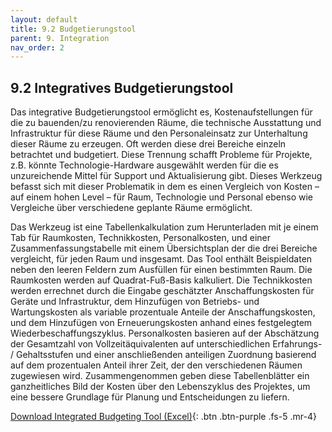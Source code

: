 ```yaml
---
layout: default
title: 9.2 Budgetierungstool
parent: 9. Integration
nav_order: 2
---
```


## 9.2 Integratives Budgetierungstool 

Das integrative Budgetierungstool ermöglicht es, Kostenaufstellungen für
die zu bauenden/zu renovierenden Räume, die technische Ausstattung und
Infrastruktur für diese Räume und den Personaleinsatz zur Unterhaltung
dieser Räume zu erzeugen. Oft werden diese drei Bereiche einzeln
betrachtet und budgetiert. Diese Trennung schafft Probleme für Projekte,
z.B. könnte Technologie-Hardware ausgewählt werden für die es
unzureichende Mittel für Support und Aktualisierung gibt. Dieses
Werkzeug befasst sich mit dieser Problematik in dem es einen Vergleich
von Kosten – auf einem hohen Level – für Raum, Technologie und Personal
ebenso wie Vergleiche über verschiedene geplante Räume ermöglicht.

Das Werkzeug ist eine Tabellenkalkulation zum Herunterladen mit je einem
Tab für Raumkosten, Technikkosten, Personalkosten, und einer
Zusammenfassungstabelle mit einem Übersichtsplan der die drei Bereiche
vergleicht, für jeden Raum und insgesamt. Das Tool enthält Beispieldaten
neben den leeren Feldern zum Ausfüllen für einen bestimmten Raum. Die
Raumkosten werden auf Quadrat-Fuß-Basis kalkuliert. Die Technikkosten
werden errechnet durch die Eingabe geschätzter Anschaffungskosten für
Geräte und Infrastruktur, dem Hinzufügen von Betriebs- und
Wartungskosten als variable prozentuale Anteile der Anschaffungskosten,
und dem Hinzufügen von Erneuerungskosten anhand eines festgelegtem
Wiederbeschaffungszyklus. Personalkosten basieren auf der Abschätzung
der Gesamtzahl von Vollzeitäquivalenten auf unterschiedlichen
Erfahrungs- / Gehaltsstufen und einer anschließenden anteiligen
Zuordnung basierend auf dem prozentualen Anteil ihrer Zeit, der den
verschiedenen Räumen zugewiesen wird. Zusammengenommen geben diese
Tabellenblätter ein ganzheitliches Bild der Kosten über den Lebenszyklus
des Projektes, um eine bessere Grundlage für Planung und Entscheidungen
zu liefern.

[Download Integrated Budgeting Tool (Excel)](/media/tools/DE_Integrated_Budgeting_Tool.xlsx){: .btn .btn-purple .fs-5 .mr-4}
